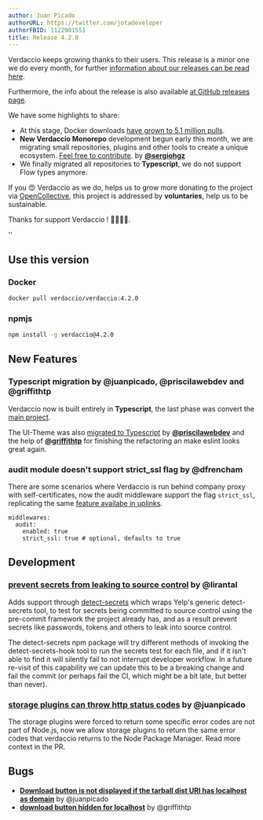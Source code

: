 ```yaml
---
author: Juan Picado
authorURL: https://twitter.com/jotadeveloper
authorFBID: 1122901551
title: Release 4.2.0
---
```


Verdaccio keeps growing thanks to their users. This release is a minor one we do every month, for further
[information about our releases can be read here](https://github.com/verdaccio/contributing/blob/master/RELEASES.md).

Furthermore, the info about the release is also available [at GitHub releases page](https://github.com/verdaccio/verdaccio/releases/tag/v4.2.0).

We have some highlights to share:

* At this stage, Docker downloads [have grown to 5.1 million pulls](https://dockeri.co/image/verdaccio/verdaccio).
* **New Verdaccio Monorepo** development begun early this month, we are migrating small repositories, plugins and other tools to create a unique ecosystem. [Feel free to contribute](https://github.com/verdaccio/monorepo). by [**@sergiohgz**](https://github.com/sergiohgz)
* We finally migrated all repositories to **Typescript**, we do not support Flow types anymore.

If you 😍 Verdaccio as we do, helps us to grow more donating to the project via [OpenCollective](https://opencollective.com/verdaccio), this project is addressed by **voluntaries**, help us to be sustainable.

Thanks for support Verdaccio ! 👏👏👏👏.

<!--truncate-->

<div id="codefund">''</div>

## Use this version

### Docker

```bash
docker pull verdaccio/verdaccio:4.2.0
```

### npmjs

```bash
npm install -g verdaccio@4.2.0
```

## New Features

### Typescript migration by @juanpicado, @priscilawebdev and @griffithtp

Verdaccio now is built entirely in **Typescript**, the last phase was convert the [main project](https://github.com/verdaccio/verdaccio/issues/1166).

The UI-Theme was also [migrated to Typescript](https://github.com/verdaccio/ui/pull/47) by [**@priscilawebdev**](https://github.com/priscilawebdev) and the help of [**@griffithtp**](https://github.com/verdaccio/ui/pulls?q=is%3Apr+author%3Agriffithtp) for finishing the refactoring an make eslint looks great again.

### audit module doesn't support strict_ssl flag by @dfrencham

There are some scenarios where Verdaccio is run behind company proxy with self-certificates, now the audit middleware support the flag `strict_ssl`, replicating the same [feature availabe in uplinks](https://verdaccio.org/docs/en/uplinks#configuration).

```
middlewares:
  audit:
    enabled: true
    strict_ssl: true # optional, defaults to true
```


## Development

### [prevent secrets from leaking to source control](https://github.com/verdaccio/verdaccio/pull/1373) by @lirantal

Adds support through [detect-secrets](https://github.com/Yelp/detect-secrets) which wraps Yelp's generic detect-secrets tool, to test for secrets being committed to source control using the pre-commit framework the project already has, and as a result prevent secrets like passwords, tokens and others to leak into source control.

The detect-secrets npm package will try different methods of invoking the detect-secrets-hook tool to run the secrets test for each file, and if it isn't able to find it will silently fail to not interrupt developer workflow. In a future re-visit of this capability we can update this to be a breaking change and fail the commit (or perhaps fail the CI, which might be a bit late, but better than never).

### [storage plugins can throw http status codes](https://github.com/verdaccio/verdaccio/pull/1360) by @juanpicado

The storage plugins were forced to return some specific error codes are not part of Node.js, now we allow storage plugins to return the same error codes that verdaccio returns to the Node Package Manager. Read more context in the PR.


## Bugs

* [**Download button is not displayed if the tarball dist URI has localhost as domain**](https://github.com/verdaccio/ui/issues/76) by @juanpicado
* [**download button hidden for localhost**](https://github.com/verdaccio/ui/pull/101) by @griffithtp


